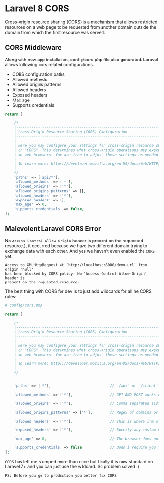 # Laravel 8 CORS

Cross-origin resource sharing (CORS) is a mechanism that allows restricted resources on a web page to be requested from another domain outside the domain from which the first resource was served.

## CORS Middleware

Along with new app installation, config/cors.php file also generated. Laravel allows following cors related configurations.

- CORS configuration paths
- Allowed methods
- Allowed origins patterns
- Allowed headers
- Exposed headers
- Max age
- Supports credentials

```php
return [

    /*
    |--------------------------------------------------------------------------
    | Cross-Origin Resource Sharing (CORS) Configuration
    |--------------------------------------------------------------------------
    |
    | Here you may configure your settings for cross-origin resource sharing
    | or "CORS". This determines what cross-origin operations may execute
    | in web browsers. You are free to adjust these settings as needed.
    |
    | To learn more: https://developer.mozilla.org/en-US/docs/Web/HTTP/CORS
    |
    */
    'paths' => ['api/*'],
    'allowed_methods' => ['*'],
    'allowed_origins' => ['*'],
    'allowed_origins_patterns' => [],
    'allowed_headers' => ['*'],
    'exposed_headers' => [],
    'max_age' => 0,
    'supports_credentials' => false,
];
```

## Malevolent Laravel CORS Error

No `Access-Control-Allow-Origin` header is present on the requested resource.), it occurred because we have two different domain trying to exchange data with each other. And yes we haven’t even enabled the `CORS` yet.

```error
Access to XMLHttpRequest at `http://localhost:8000/demo-url` from origin 'null' 
has been blocked by CORS policy: No 'Access-Control-Allow-Origin' header is 
present on the requested resource.
```

The best thing with CORS for dev is to just add wildcards for all he CORS rules:

```php
# config/cors.php

return [

    /*
    |--------------------------------------------------------------------------
    | Cross-Origin Resource Sharing (CORS) Configuration
    |--------------------------------------------------------------------------
    |
    | Here you may configure your settings for cross-origin resource sharing
    | or "CORS". This determines what cross-origin operations may execute
    | in web browsers. You are free to adjust these settings as needed.
    |
    | To learn more: https://developer.mozilla.org/en-US/docs/Web/HTTP/CORS
    |
    */


    'paths' => ['*'],                           // `/api` or `/client`..

    'allowed_methods' => ['*'],                 // GET AND POST works nby default but the rest of the restFull ones does not( Put , patch...)

    'allowed_origins' => ['*'],                 // Comma separated list of origins

    'allowed_origins_patterns' => ['*'],        // Regex of domains or origins that can make requests

    'allowed_headers' => ['*'],                 // This is where i'm stuck now between this one and the next one, for now its just a wildcard until I need to look this up

    'exposed_headers' => ['*'],                 // Specify any custom headers you are using

    'max_age' => 0,                             // The browser does not have to check the rules with every request. But whe it is set to 0 it will, otherwise you can change that value to 60 and it will only check if there were any changes every time

    'supports_credentials' => false             // Does i require you to have auth credentials in the header to be able to request the resource
];
```

`CORS` has left me stumped more than once but finally it is now standard on Laravel 7+ and you can just use the wildcard. So problem solved :)

`PS: Before you go to production you better fix CORS`
